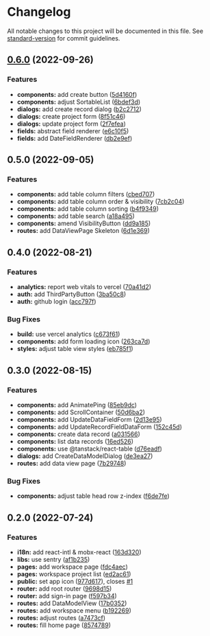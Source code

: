 # Changelog

All notable changes to this project will be documented in this file. See [standard-version](https://github.com/conventional-changelog/standard-version) for commit guidelines.

## [0.6.0](https://github.com/bragment/bragment/compare/v0.5.0-0...v0.6.0) (2022-09-26)

### Features

- **components:** add create button ([5d4160f](https://github.com/bragment/bragment/commit/5d4160f399858c3d82ba43727cc4c399a676117b))
- **components:** adjust SortableList ([6bdef3d](https://github.com/bragment/bragment/commit/6bdef3d41c97c3f6a02e6b820d38223acf74dbe0))
- **dialogs:** add create record dialog ([b2c2712](https://github.com/bragment/bragment/commit/b2c2712c8e8adffa016ad1ca6fef5da3beae7320))
- **dialogs:** create project form ([8f51c46](https://github.com/bragment/bragment/commit/8f51c467c96d680339c02a0e90e75148c2dd854d))
- **dialogs:** update project form ([2f7efea](https://github.com/bragment/bragment/commit/2f7efea109042d4d34a945bc1d36ac7c3edd7600))
- **fields:** abstract field renderer ([e6c10f5](https://github.com/bragment/bragment/commit/e6c10f597621813b758dee238f5a6c7a9dfaf713))
- **fields:** add DateFieldRenderer ([db2e9ef](https://github.com/bragment/bragment/commit/db2e9ef8d60a42d120344473c241d21b858b3c90))

## 0.5.0 (2022-09-05)

### Features

- **components:** add table column filters ([cbed707](https://github.com/bragment/bragment/commit/cbed7070c889f0303e9e216dac0a87c1cb471882))
- **components:** add table column order & visibility ([7cb2c04](https://github.com/bragment/bragment/commit/7cb2c04569edf2c7c94c31e35d134664c983b950))
- **components:** add table column sorting ([b4f9349](https://github.com/bragment/bragment/commit/b4f9349e9e869c9a75a4019aacf4aec79c658998))
- **components:** add table search ([a18a495](https://github.com/bragment/bragment/commit/a18a495d1902e38e441cdf15ab4576518f5ea434))
- **components:** amend VisibilityButton ([dd9a185](https://github.com/bragment/bragment/commit/dd9a185325e37a1b1381ba80742b82093f6a0f70))
- **routes:** add DataViewPage Skeleton ([6d1e369](https://github.com/bragment/bragment/commit/6d1e369ed7b92f1b276239d46548e9d2ae98024f))

## 0.4.0 (2022-08-21)

### Features

- **analytics:** report web vitals to vercel ([70a41d2](https://github.com/bragment/bragment/commit/70a41d21f02a0b1a5811e9316c28a62240aa50dc))
- **auth:** add ThirdPartyButton ([3ba50c8](https://github.com/bragment/bragment/commit/3ba50c8c230133e6c2054dce2cdcff1294908e58))
- **auth:** github login ([acc797f](https://github.com/bragment/bragment/commit/acc797f5c51915a558728a4562c4cc77f88bd324))

### Bug Fixes

- **build:** use vercel analytics ([c673f61](https://github.com/bragment/bragment/commit/c673f61787d55bce34cdd6724ae2e3d492335e9f))
- **components:** add form loading icon ([263ca7d](https://github.com/bragment/bragment/commit/263ca7d8a0c30a49581d95647c5618888ed4d6c2))
- **styles:** adjust table view styles ([eb785f1](https://github.com/bragment/bragment/commit/eb785f11b2dcc80d47c3777479a149a997198467))

## 0.3.0 (2022-08-15)

### Features

- **components:** add AnimatePing ([85eb9dc](https://github.com/bragment/bragment/commit/85eb9dcaa4b8dd839bb246b50a3cd740b9036be8))
- **components:** add ScrollContainer ([50d6ba2](https://github.com/bragment/bragment/commit/50d6ba28723e4d6f006db029866e7ee7e12cd8b3))
- **components:** add UpdateDataFieldForm ([2d13e95](https://github.com/bragment/bragment/commit/2d13e95997fb2dffd637846186c9969ddd6fa460))
- **components:** add UpdateRecordFieldDataForm ([152c45d](https://github.com/bragment/bragment/commit/152c45dd66d41f0e35f00564c71fdc01da9d9eda))
- **components:** create data record ([a031566](https://github.com/bragment/bragment/commit/a0315662907e49ced64f8f08a67720302952943b))
- **components:** list data records ([16ed526](https://github.com/bragment/bragment/commit/16ed526e206f82e44ce26a8a1132d8774adf9440))
- **components:** use @tanstack/react-table ([d76eadf](https://github.com/bragment/bragment/commit/d76eadfead8e91f0fb3d77d2cbe623b85374e0f1))
- **dialogs:** add CreateDataModelDialog ([de3ea27](https://github.com/bragment/bragment/commit/de3ea27b56b657c1efa5f49a3575914d244ef72e))
- **routes:** add data view page ([7b29748](https://github.com/bragment/bragment/commit/7b297488f23e914ea7bdc7842947f350c8ebba63))

### Bug Fixes

- **components:** adjust table head row z-index ([f6de7fe](https://github.com/bragment/bragment/commit/f6de7feb8f95cfc6f28e41d9056c0c4e38f65a1d))

## 0.2.0 (2022-07-24)

### Features

- **i18n:** add react-intl & mobx-react ([163d320](https://github.com/bragment/bragment/commit/163d320d580d0b9dd75e685d7c47c2c1847a59cc))
- **libs:** use sentry ([af1b235](https://github.com/bragment/bragment/commit/af1b235a7cd759cd7bc59c35f0627a38ebba9f5b))
- **pages:** add workspace page ([fdc4aec](https://github.com/bragment/bragment/commit/fdc4aec4f6cfb2d30e40ad65be603ae977e9dabf))
- **pages:** workspace project list ([ed2ac61](https://github.com/bragment/bragment/commit/ed2ac6196760a6938335aacef544f7202f30f8e0))
- **public:** set app icon ([977d617](https://github.com/bragment/bragment/commit/977d6170da01bfd4eeeac2f5e4998d9f8601a334)), closes [#1](https://github.com/bragment/bragment/issues/1)
- **router:** add root router ([9698d15](https://github.com/bragment/bragment/commit/9698d15edd51a7f89df5c3aeeaaefa282642a3ad))
- **router:** add sign-in page ([f597b34](https://github.com/bragment/bragment/commit/f597b34e235731d3a7ee5d60ccec3a54994078f6))
- **routes:** add DataModelView ([17b0352](https://github.com/bragment/bragment/commit/17b035285c061fe9a40b94dd0701ddf8e5d0af3f))
- **routes:** add workspace menu ([b192269](https://github.com/bragment/bragment/commit/b192269c337d45b55808d91dee7c4b4022600927))
- **routes:** adjust routes ([a7473cf](https://github.com/bragment/bragment/commit/a7473cf29b48fcdda9819efad86e347d9767a4ed))
- **routes:** fill home page ([8574789](https://github.com/bragment/bragment/commit/8574789347d4dc607ccc707f953f15f677b4640f))
